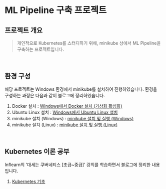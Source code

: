 # ML Pipeline 구축 프로젝트

## 프로젝트 개요
> 개인적으로 Kubernetes를 스터디하기 위해, minikube 상에서 ML Pipeline을 구축하는 프로젝트입니다.
<br/>

## 환경 구성
해당 프로젝트는 Windows 환경에서 minikube를 설치하여 진행하였습니다. 환경을 구성하는 과정은 다음과 같이 블로그에 정리하였습니다.

1. Docker 설치 : [Windows에서 Docker 설치 (가상화 활성화)](https://dslyh01.tistory.com/39)
2. Ubuntu Linux 설치 : [Windows에서 Ubuntu Linux 설치](https://dslyh01.tistory.com/48)
3. minikube 설치 (Windows) : [minikube 설치 및 실행 (Windows)](https://dslyh01.tistory.com/45)
4. minikube 설치 (Linux) : [minikube 설치 및 실행 (Linux)](https://dslyh01.tistory.com/49)
<br/>

## Kubernetes 이론 공부
Inflearn의 '대세는 쿠버네티스 [초급~중급]' 강의를 학습하면서 블로그에 정리한 내용입니다.

1. [Kubernetes 기초](https://dslyh01.tistory.com/47)
